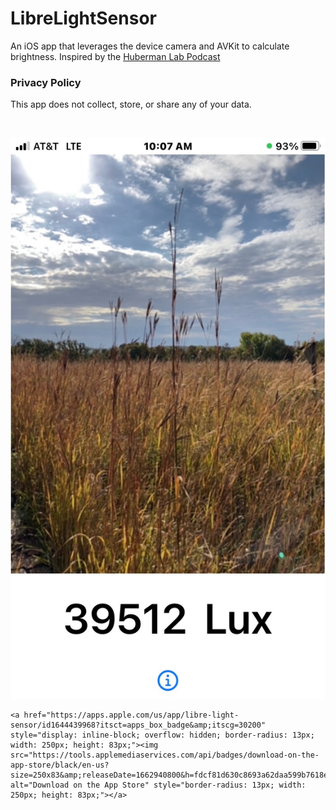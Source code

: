 # LibreLightSensor
An iOS app that leverages the device camera and AVKit to calculate brightness. Inspired by the [Huberman Lab Podcast](https://hubermanlab.com/category/podcast-episodes/)

### Privacy Policy
This app does not collect, store, or share any of your data. 

<br>

<p align="center">
    <img width="800" src="https://github.com/harr1424/LibreLightSensor/blob/main/images/light-sensor.jpeg" alt="A screenshot of the app determining brightness of the environment.">
    
    <a href="https://apps.apple.com/us/app/libre-light-sensor/id1644439968?itsct=apps_box_badge&amp;itscg=30200" style="display: inline-block; overflow: hidden; border-radius: 13px; width: 250px; height: 83px;"><img src="https://tools.applemediaservices.com/api/badges/download-on-the-app-store/black/en-us?size=250x83&amp;releaseDate=1662940800&h=fdcf81d630c8693a62daa599b7618e50" alt="Download on the App Store" style="border-radius: 13px; width: 250px; height: 83px;"></a>
</p>
